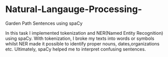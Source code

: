 # Natural-Langauge-Processing-
Garden Path Sentences using spaCy

In this task I implemented tokenization and NER(Named Entity Recognition) using spaCy. With tokenization, 
I broke my texts into words or symbols whilst NER made it possible to identify proper nouns, dates,organizations etc. Ultimately,
spaCy helped me to interpret confusing sentences.
